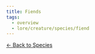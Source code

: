 ```yaml
---
title: Fiends
tags:
  - overview
  - lore/creature/species/fiend
---
```


[<- Back to Species](../index.md)

